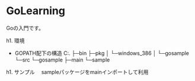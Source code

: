 # GoLearning
Goの入門です。

h1. 環境
* GOPATH配下の構造
C:.
├─bin
├─pkg
│  └─windows_386
│      └─gosample
└─src
    └─gosample
        ├─main
        └─sample

h1. サンプル
　sampleパッケージをmainインポートして利用